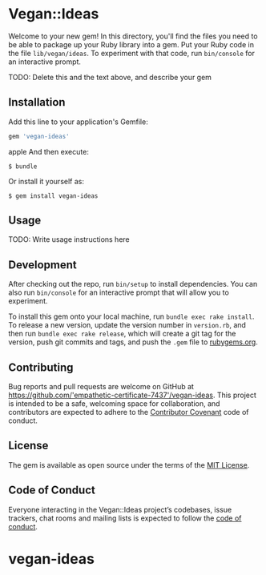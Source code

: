 # Vegan::Ideas

Welcome to your new gem! In this directory, you'll find the files you need to be able to package up your Ruby library into a gem. Put your Ruby code in the file `lib/vegan/ideas`. To experiment with that code, run `bin/console` for an interactive prompt.

TODO: Delete this and the text above, and describe your gem

## Installation

Add this line to your application's Gemfile:

```ruby
gem 'vegan-ideas'
```
apple 
And then execute:

    $ bundle

Or install it yourself as:

    $ gem install vegan-ideas

## Usage

TODO: Write usage instructions here

## Development

After checking out the repo, run `bin/setup` to install dependencies. You can also run `bin/console` for an interactive prompt that will allow you to experiment.

To install this gem onto your local machine, run `bundle exec rake install`. To release a new version, update the version number in `version.rb`, and then run `bundle exec rake release`, which will create a git tag for the version, push git commits and tags, and push the `.gem` file to [rubygems.org](https://rubygems.org).

## Contributing

Bug reports and pull requests are welcome on GitHub at https://github.com/'empathetic-certificate-7437'/vegan-ideas. This project is intended to be a safe, welcoming space for collaboration, and contributors are expected to adhere to the [Contributor Covenant](http://contributor-covenant.org) code of conduct.

## License

The gem is available as open source under the terms of the [MIT License](https://opensource.org/licenses/MIT).

## Code of Conduct

Everyone interacting in the Vegan::Ideas project’s codebases, issue trackers, chat rooms and mailing lists is expected to follow the [code of conduct](https://github.com/'empathetic-certificate-7437'/vegan-ideas/blob/master/CODE_OF_CONDUCT.md).
# vegan-ideas

